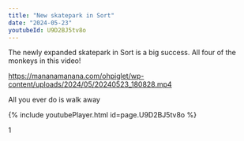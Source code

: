 ```yaml
---
title: "New skatepark in Sort"
date: "2024-05-23"
youtubeId: U9D2BJ5tv8o
---
```


The newly expanded skatepark in Sort is a big success. All four of the monkeys in this video!

https://mananamanana.com/ohpiglet/wp-content/uploads/2024/05/20240523_180828.mp4

All you ever do is walk away

{% include youtubePlayer.html id=page.U9D2BJ5tv8o %}

1